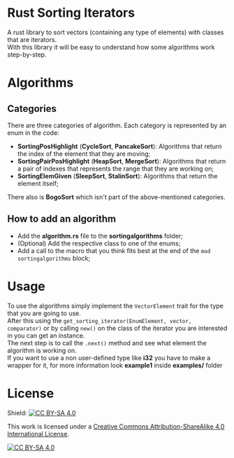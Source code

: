 # Rust Sorting Iterators
A rust library to sort vectors (containing any type of elements) with classes that are iterators.\
With this library it will be easy to understand how some algorithms work step-by-step.

# Algorithms
## Categories

There are three categories of algorithm. Each category is represented by an enum in the code:
- **SortingPosHighlight** (__CycleSort__, __PancakeSort__): Algorithms that return the index of the element that they are moving;
- **SortingPairPosHighlight** (__HeapSort__, __MergeSort__): Algorithms that return a pair of indexes that represents the range that they are working on;
- **SortingElemGiven** (__SleepSort__, __StalinSort__): Algorithms that return the element itself;

There also is __BogoSort__ which isn't part of the above-mentioned categories.
## How to add an algorithm

- Add the __algorithm.rs__ file to the __sortingalgorithms__ folder;
- (Optional) Add the respective class to one of the enums;
- Add a call to the macro that you think fits best at the end of the `mod sortingalgorithms` block;

# Usage
To use the algorithms simply implement the `VectorElement` trait for the type that you are going to use. \
After this using the `get_sorting_iterator(EnumElement, vector, comparator)` or by calling `new()` on the class of the
iterator you are interested in you can get an instance.\
The next step is to call the `.next()` method and see what element the algorithm is working on. \
If you want to use a non user-defined type like __i32__ you have to make a wrapper for it, for more information look
__example1__ inside __examples/__ folder

# License
Shield: [![CC BY-SA 4.0][cc-by-sa-shield]][cc-by-sa]

This work is licensed under a
[Creative Commons Attribution-ShareAlike 4.0 International License][cc-by-sa].

[![CC BY-SA 4.0][cc-by-sa-image]][cc-by-sa]

[cc-by-sa]: http://creativecommons.org/licenses/by-sa/4.0/
[cc-by-sa-image]: https://licensebuttons.net/l/by-sa/4.0/88x31.png
[cc-by-sa-shield]: https://img.shields.io/badge/License-CC%20BY--SA%204.0-lightgrey.svg